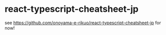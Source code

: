 # react-typescript-cheatsheet-jp

see https://github.com/onoyama-e-rikuo/react-typescript-cheatsheet-jp for now!
